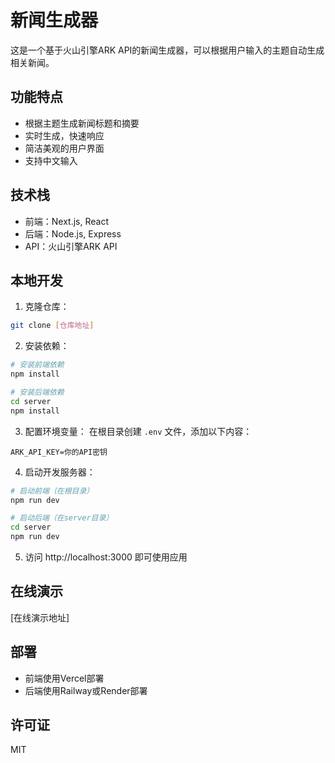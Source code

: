 # 新闻生成器

这是一个基于火山引擎ARK API的新闻生成器，可以根据用户输入的主题自动生成相关新闻。

## 功能特点

- 根据主题生成新闻标题和摘要
- 实时生成，快速响应
- 简洁美观的用户界面
- 支持中文输入

## 技术栈

- 前端：Next.js, React
- 后端：Node.js, Express
- API：火山引擎ARK API

## 本地开发

1. 克隆仓库：
```bash
git clone [仓库地址]
```

2. 安装依赖：
```bash
# 安装前端依赖
npm install

# 安装后端依赖
cd server
npm install
```

3. 配置环境变量：
在根目录创建 `.env` 文件，添加以下内容：
```
ARK_API_KEY=你的API密钥
```

4. 启动开发服务器：
```bash
# 启动前端（在根目录）
npm run dev

# 启动后端（在server目录）
cd server
npm run dev
```

5. 访问 http://localhost:3000 即可使用应用

## 在线演示

[在线演示地址]

## 部署

- 前端使用Vercel部署
- 后端使用Railway或Render部署

## 许可证

MIT 
